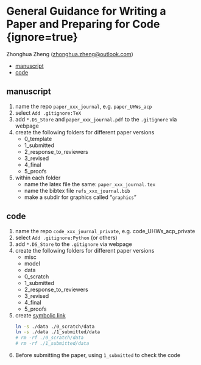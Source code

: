 # General Guidance for Writing a Paper and Preparing for Code {ignore=true}
Zhonghua Zheng (zhonghua.zheng@outlook.com)


<!-- @import "[TOC]" {cmd="toc" depthFrom=1 depthTo=6 orderedList=false} -->

<!-- code_chunk_output -->

- [manuscript](#manuscript)
- [code](#code)

<!-- /code_chunk_output -->
## manuscript
1. name the repo `paper_xxx_journal`, e.g. `paper_UHWs_acp`
2. select `Add .gitignore:TeX`
3. add `*.DS_Store` and `paper_xxx_journal.pdf` to the `.gitignore` via webpage
4. create the following folders for different paper versions  
   - 0_template  
   - 1_submitted  
   - 2_response_to_reviewers  
   - 3_revised  
   - 4_final  
   - 5_proofs   
5. within each folder
   - name the latex file the same: `paper_xxx_journal.tex`
   - name the bibtex file `refs_xxx_journal.bib  `
   - make a subdir for graphics called “`graphics`”  
## code
1. name the repo `code_xxx_journal_private`, e.g. code_UHWs_acp_private
2. select `Add .gitignore:Python` (or others)
3. add `*.DS_Store` to the `.gitignore` via webpage
4. create the following folders for different paper versions  
   - misc
   - model
   - data
   - 0_scratch  
   - 1_submitted
   - 2_response_to_reviewers  
   - 3_revised  
   - 4_final  
   - 5_proofs  
5. create [symbolic link](https://apple.stackexchange.com/questions/115646/how-can-i-create-a-symbolic-link-in-terminal)
   ```bash
   ln -s ./data ./0_scratch/data
   ln -s ./data ./1_submitted/data
   # rm -rf ./0_scratch/data
   # rm -rf ./1_submitted/data
   ```
6. Before submitting the paper, using `1_submitted` to check the code